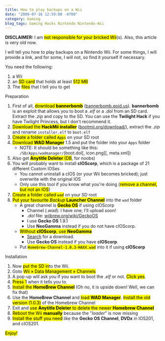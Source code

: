 ```yaml
---
title: How to play backups on a Wii
date: "2009-07-16 12:59:00 -0700"
category: Gaming
blog_tags: Gaming Hacks Nintendo Nintendo-Wii
---
```

**DISCLAIMER:** I am <mark>not responsible for your bricked Wii</mark>(s). Also, this article is very old now.

I will tell you how to play backups on a Nintendo Wii. For some things, I will provide a link, and for some, I will not, so find it yourself if necessary.

<!--more-->

You need the following:

1. a Wii
2. an <mark>SD card</mark> that holds at least <mark>512 MB</mark>
3. The <mark>files</mark> that I tell you to get

Preparation

1. First of all, <mark>download **bannerbomb**</mark> ([bannerbomb.qoid.us](https://bannerbomb.qoid.us/)).
   **bannerbomb** is an exploit that allows you to boot a *.elf* or a *.dol* from an SD card. Extract the *.zip* and copy to the SD. You can use the **Twilight Hack** if you have Twilight Princess, but I don't recommend it.
2. <mark>Download the **HackMii installer**</mark> ([bootmii.org/download/](https://bootmii.org/download/)), extract the *.zip* and rename `installer.elf` to `boot.elf`
3. <mark>Create a folder called `Apps`</mark> on your SD root
4. <mark>Download **WAD Manager**</mark> 1.5 and put the folder into your `Apps` folder
    * NOTE: It should be something like this: `/SD/Apps/wadmanager/`(boot.dol\[, icon.png\]\[, meta.xml\])
5. Also get <mark>**Anytitle Deleter** (DB</mark>, for noobs)
6. You will probably want to install **cIOScorp**, which is a package of 21 different Custom IOSes
    * You cannot uninstall a cIOS (or your Wii becomes bricked); just overwrite with the original IOS
    * Only use this tool if you know what you're doing (<mark>remove a channel, but not an IOS</mark>)
7. <mark>Create a folder called `wad`</mark> on your SD root
8. <mark>Put your favourite *Backup* **Launcher Channel**</mark> into the `wad` folder
    * A great channel is <mark>**Gecko OS**</mark> if using cIOScorp
      * Channel (*.wad*): I have one; I'll upload soon!
      * *.dol* file: [wiibrew.org/wiki/GeckoOS](https://wiibrew.org/wiki/GeckoOS)
      * I use **Gecko OS** 1.9.1
      * Use **NeoGamma** instead if you do not have cIOScorp.
    * <mark>Without **cIOScorp**, use **NeoGamma**</mark>
      * [Search](https://www.google.com/search?q=NeoGamma) for a download.
      * Use **Gecko OS** instead if you have **cIOScorp**.
    * Put <mark>`Homebrew-Channel-1.0.3-HAXX.wad`</mark> into it if using **cIOScorp**

Installation

1. Now <mark>put the SD in</mark>to the Wii.
2. Goto <mark>Wii &raquo; Data Management &raquo; Channels</mark>
3. A pop-up will ask you if you want to boot the *.elf* or not. <mark>Click yes</mark>.
4. <mark>Press 1</mark> when it tells you to.
5. <mark>Install the **HomeBrew Channel**</mark> (Oh no, it is upside down! Well, we can fix that)
6. Use the **HomeBrew Channel** and <mark>load **WAD Manager**</mark>. <mark>Install the old version (1.0.3)</mark> of the Homebrew Channel
7. Exit and <mark>use **Anytitle Deleter** to delete the newer **Homebrew Channel**</mark>
8. <mark>Reboot the Wii **manually**</mark> because the "*loader*" is now missing
9. <mark>Install the stuff you need</mark> like the **Gecko OS Channel**, **DVDx** in IOS201, and cIOS201.

<mark>Enjoy!</mark>
